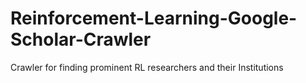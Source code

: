 # Reinforcement-Learning-Google-Scholar-Crawler

Crawler for finding prominent RL researchers and their Institutions
